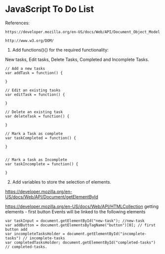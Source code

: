 # JavaScript To Do List

References:
```
https://developer.mozilla.org/en-US/docs/Web/API/Document_Object_Model

http://www.w3.org/DOM/

```

1. Add functions(){} for the required functionality:

New tasks, Edit tasks, Delete Tasks, Completed and Incomplete Tasks.

```
// Add a new tasks
var addTask = function() {

}

// Edit an existing tasks
var editTask = function() {

}

// Delete an existing task
var deleteTask = function() {

}

// Mark a Task as complete
var taskCompleted = function() {

}


// Mark a task as Incomplete
var taskIncomplete = function() {

}
```

2. Add variables to store the selection of elements.

https://developer.mozilla.org/en-US/docs/Web/API/Document/getElementById


https://developer.mozilla.org/en-US/docs/Web/API/HTMLCollection
getting elements - first button
Events will be linked to the following elements
```
var taskInput = document.getElementById("new-task"); //new-task
var addButton = document.getElementsByTagName("button")[0]; // first button add
var incompleteTasksHolder = document.getElementById("incomplete-tasks") // incomplete-tasks
var completedTasksHolder; document.getElementById("completed-tasks") // completed-tasks.

```





